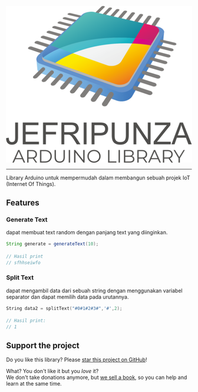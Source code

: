 ![ArduinoJson](banner.png)

---

Library Arduino untuk mempermudah dalam membangun sebuah projek IoT (Internet Of Things).

## Features

### Generate Text

dapat membuat text random dengan panjang text yang diinginkan.

```java
String generate = generateText(10);

// Hasil print
// sfhhseiwfo
```

### Split Text

dapat mengambil data dari sebuah string dengan menggunakan variabel separator dan dapat memilih data pada urutannya.

```c++
String data2 = splitText("#0#1#2#3#",'#',2);

// Hasil print:
// 1
```






## Support the project

Do you like this library? Please [star this project on GitHub](https://github.com/bblanchon/ArduinoJson/stargazers)!

What? You don't like it but you *love* it?  
We don't take donations anymore, but [we sell a book](https://arduinojson.org/book/?utm_source=github&utm_medium=readme), so you can help and learn at the same time.
